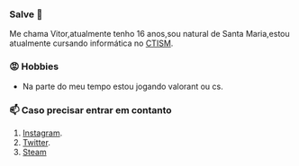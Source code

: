 ###  Salve 👺

Me chama Vitor,atualmente tenho 16 anos,sou natural de Santa Maria,estou atualmente cursando informática no [CTISM](https://www.ufsm.br/unidades-universitarias/ctism/).

### 😡 Hobbies

* Na parte do meu tempo estou jogando valorant ou cs.

### 📫 Caso precisar entrar em contanto 

1. [Instagram](Instagram.com/vitor.pps). 
2. [Twitter](https://twitter.com/d9light_).
3. [Steam](https://steamcommunity.com/id/d9light)
 